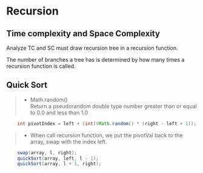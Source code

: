# Recursion

## Time complexity and Space Complexity

Analyze TC and SC must draw recursion tree in a recursion function.

The number of branches a tree has is determined by how many times a recursion function is called.

## Quick Sort

> - Math.random()  
>   Return a pseudorandom double type number greater than or equal to 0.0 and less than 1.0
```java
    int pivotIndex = left + (int)(Math.random() * (right - left + 1));
```
> - When call recursion function, we put the pivotVal back to the array, swap with the index left.

```java
    swap(array, l, right);
    quickSort(array, left, l - 1);
    quickSort(array, l + 1, right);
```